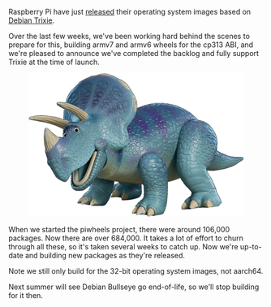 Raspberry Pi have just
[released](https://www.raspberrypi.com/news/trixie-the-new-version-of-raspberry-pi-os/) their
operating system images based on [Debian Trixie](https://www.debian.org/releases/trixie/).

Over the last few weeks, we've been working hard behind the scenes to prepare for this, building
armv7 and armv6 wheels for the cp313 ABI, and we're pleased to announce we've completed the backlog
and fully support Trixie at the time of launch.

<figure class="block-image">
<img src="images/trixie.png" />
</figure>

When we started the piwheels project, there were around 106,000 packages. Now there are over
684,000. It takes a lot of effort to churn through all these, so it's taken several weeks to catch
up. Now we're up-to-date and building new packages as they're released.

Note we still only build for the 32-bit operating system images, not aarch64.

Next summer will see Debian Bullseye go end-of-life, so we'll stop building for it then.